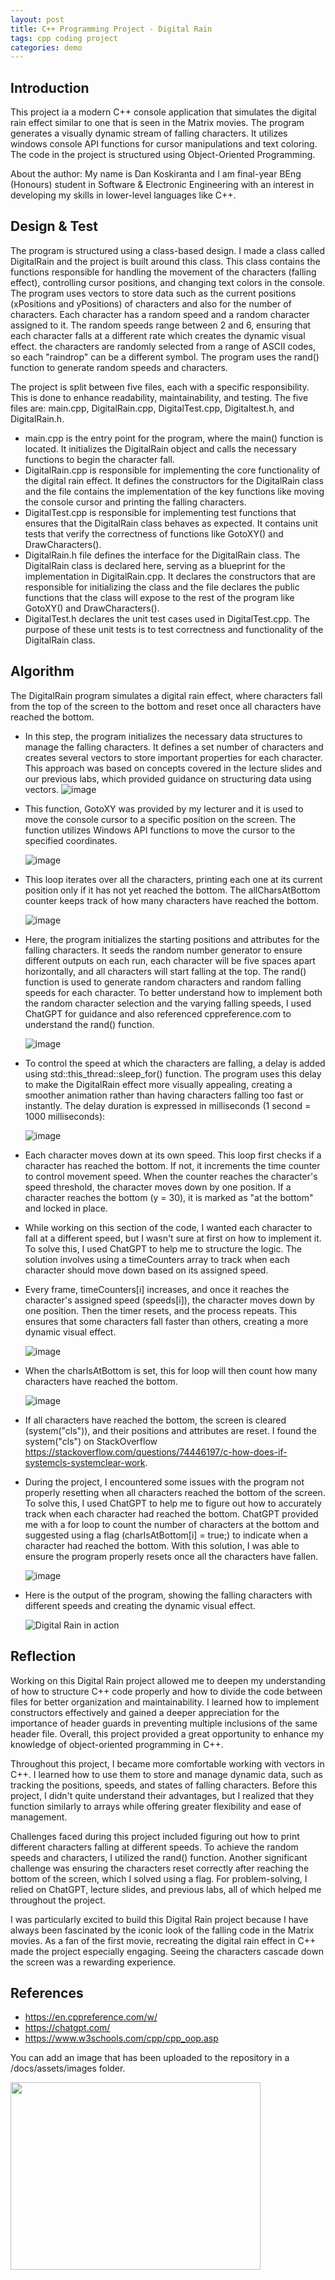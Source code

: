 ```yaml
---
layout: post
title: C++ Programming Project - Digital Rain
tags: cpp coding project
categories: demo
---
```

## Introduction

This project ia a modern C++ console application that simulates the digital rain effect similar to one that is seen in the Matrix movies. 
The program generates a visually dynamic stream of falling characters. It utilizes windows console API functions for cursor manipulations and text coloring.
The code in the project is structured using Object-Oriented Programming.

About the author: My name is Dan Koskiranta and I am final-year BEng (Honours) student in Software & Electronic Engineering with an interest in developing my skills in lower-level languages like C++.

## Design & Test

The program is structured using a class-based design. I made a class called DigitalRain and the project is built around this class. This class contains the functions responsible for handling the movement of the characters (falling effect), controlling cursor positions, and changing text colors in the console. The program uses vectors to store data such as the current positions (xPositions and yPositions) of characters and also for the number of characters. Each character has a random speed and a random character assigned to it. The random speeds range between 2 and 6, ensuring that each character falls at a different rate which creates the dynamic visual effect. the characters are randomly selected from a range of ASCII codes, so each "raindrop" can be a different symbol. The program uses the rand() function to generate random speeds and characters.

The project is split between five files, each with a specific responsibility. This is done to enhance readability, maintainability, and testing. The five files are: main.cpp, DigitalRain.cpp, DigitalTest.cpp, Digitaltest.h, and DigitalRain.h. 
- main.cpp is the entry point for the program, where the main() function is located. It initializes the DigitalRain object and calls the necessary functions to begin the character fall.
- DigitalRain.cpp is responsible for implementing the core functionality of the digital rain effect. It defines the constructors for the DigitalRain class and the file contains the implementation of the key functions like moving the console cursor and printing the falling characters.
- DigitalTest.cpp is responsible for implementing test functions that ensures that the DigitalRain class behaves as expected. It contains unit tests that verify the correctness of functions like GotoXY() and DrawCharacters().
- DigitalRain.h file defines the interface for the DigitalRain class. The DigitalRain class is declared here, serving as a blueprint for the implementation in DigitalRain.cpp. It declares the constructors that are responsible for initializing the class and the file declares the public functions that the class will expose to the rest of the program like GotoXY() and DrawCharacters().
- DigitalTest.h declares the unit test cases used in DigitalTest.cpp. The purpose of these unit tests is to test correctness and functionality of the DigitalRain class.

## Algorithm

The DigitalRain program simulates a digital rain effect, where characters fall from the top of the screen to the bottom and reset once all characters have reached the bottom. 
- In this step, the program initializes the necessary data structures to manage the falling characters. It defines a set number of characters and creates several vectors to store important properties for each character. This approach was based on concepts covered in the lecture slides and our previous labs, which provided guidance on structuring data using vectors.
  ![image](https://github.com/user-attachments/assets/ea9c7292-5bd9-4b01-8ed2-0810645a98c3)



- This function, GotoXY was provided by my lecturer and it is used to move the console cursor to a specific position on the screen. The function utilizes Windows API functions to move the cursor to the specified coordinates.
  
  ![image](https://github.com/user-attachments/assets/d4e5e9c0-edb2-485f-b2cb-8b322ab5c58a)


- This loop iterates over all the characters, printing each one at its current position only if it has not yet reached the bottom. The allCharsAtBottom counter keeps track of how many characters have reached the bottom.
  
  ![image](https://github.com/user-attachments/assets/99e3d752-7c8b-422d-9dc3-5b8227ddad6a)

- Here, the program initializes the starting positions and attributes for the falling characters. It seeds the random number generator to ensure different outputs on each run, each character will be five spaces apart horizontally, and all characters will start falling at the top. The rand() function is used to generate random characters and random falling speeds for each character. To better understand how to implement both the random character selection and the varying falling speeds, I used ChatGPT for guidance and also referenced cppreference.com to understand the rand() function.
  
  ![image](https://github.com/user-attachments/assets/c4a9ebb0-f46c-48b1-a419-7576204f6094)


- To control the speed at which the characters are falling, a delay is added using std::this_thread::sleep_for() function. The program uses this delay to make the DigitalRain effect more visually appealing, creating a smoother animation rather than having characters falling too fast or instantly. The delay duration is expressed in milliseconds (1 second = 1000 milliseconds):

  ![image](https://github.com/user-attachments/assets/33eb4ad1-59c2-4dbb-911e-b8ed6137303c)

- Each character moves down at its own speed. This loop first checks if a character has reached the bottom. If not, it increments the time counter to control movement speed. When the counter reaches the character's speed threshold, the character moves down by one position. If a character reaches the bottom (y = 30), it is marked as "at the bottom" and locked in place.
- While working on this section of the code, I wanted each character to fall at a different speed, but I wasn't sure at first on how to implement it. To solve this, I used ChatGPT to help me to structure the logic. The solution involves using a timeCounters array to track when each character should move down based on its assigned speed.
- Every frame, timeCounters[i] increases, and once it reaches the character's assigned speed (speeds[i]), the character moves down by one position. Then the timer resets, and the process repeats. This ensures that some characters fall faster than others, creating a more dynamic visual effect.

  ![image](https://github.com/user-attachments/assets/8067a722-8cd7-435f-b038-cc382686bfc4)

- When the charIsAtBottom is set, this for loop will then count how many characters have reached the bottom.

  ![image](https://github.com/user-attachments/assets/72e66b17-65d6-4ee7-b8ae-075152662eaa)

- If all characters have reached the bottom, the screen is cleared (system("cls")), and their positions and attributes are reset. I found the system("cls") on StackOverflow https://stackoverflow.com/questions/74446197/c-how-does-if-systemcls-systemclear-work.
- During the project, I encountered some issues with the program not properly resetting when all characters reached the bottom of the screen. To solve this, I used ChatGPT to help me to figure out how to accurately track when each character had reached the bottom. ChatGPT provided me with a for loop to count the number of characters at the bottom and suggested using a flag (charIsAtBottom[i] = true;) to indicate when a character had reached the bottom. With this solution, I was able to ensure the program properly resets once all the characters have fallen.

  ![image](https://github.com/user-attachments/assets/99422150-d555-4dca-8896-53498f0cc163)

- Here is the output of the program, showing the falling characters with different speeds and creating the dynamic visual effect.

  ![Digital Rain in action](https://raw.githubusercontent.com/DanKos22/digital-rain-cpp/main/docs/assets/images/Recording%20%2353.gif)




## Reflection

Working on this Digital Rain project allowed me to deepen my understanding of how to structure C++ code properly and how to divide the code between files for better organization and maintainability. I learned how to implement constructors effectively and gained a deeper appreciation for the importance of header guards in preventing multiple inclusions of the same header file. Overall, this project provided a great opportunity to enhance my knowledge of object-oriented programming in C++.

Throughout this project, I became more comfortable working with vectors in C++. I learned how to use them to store and manage dynamic data, such as tracking the positions, speeds, and states of falling characters. Before this project, I didn't quite understand their advantages, but I realized that they function similarly to arrays while offering greater flexibility and ease of management. 

Challenges faced during this project included figuring out how to print different characters falling at different speeds. To achieve the random speeds and characters, I utilized the rand() function. Another significant challenge was ensuring the characters reset correctly after reaching the bottom of the screen, which I solved using a flag.  For problem-solving, I relied on ChatGPT, lecture slides, and previous labs, all of which helped me throughout the project.

I was particularly excited to build this Digital Rain project because I have always been fascinated by the iconic look of the falling code in the Matrix movies. As a fan of the first movie, recreating the digital rain effect in C++ made the project especially engaging. Seeing the characters cascade down the screen was a rewarding experience. 


## References

- https://en.cppreference.com/w/
- https://chatgpt.com/
- https://www.w3schools.com/cpp/cpp_oop.asp



You can add an image that has been uploaded to the repository in a /docs/assets/images folder.

<img src="https://raw.githubusercontent.com/DanKos22/digital-rain-cpp/main/docs/assets/images/Project.png" width="400" height="300">
